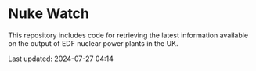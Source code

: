 # Nuke Watch

This repository includes code for retrieving the latest information available on the output of EDF nuclear power plants in the UK.

Last updated: 2024-07-27 04:14